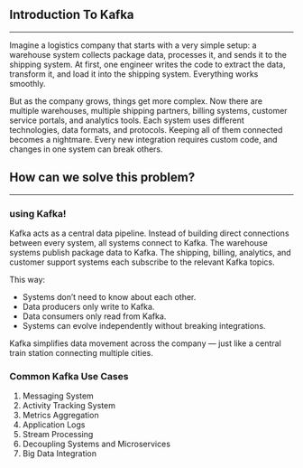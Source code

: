## Introduction To Kafka

----

Imagine a logistics company that starts with a very simple setup: a warehouse system collects package data, processes it, and sends it to the shipping system. At first, one engineer writes the code to extract the data, transform it, and load it into the shipping system. Everything works smoothly.

But as the company grows, things get more complex. Now there are multiple warehouses, multiple shipping partners, billing systems, customer service portals, and analytics tools. Each system uses different technologies, data formats, and protocols. Keeping all of them connected becomes a nightmare. Every new integration requires custom code, and changes in one system can break others.

## How can we solve this problem? 

---

### using **Kafka**!

Kafka acts as a central data pipeline. Instead of building direct connections between every system, all systems connect to Kafka. The warehouse systems publish package data to Kafka. The shipping, billing, analytics, and customer support systems each subscribe to the relevant Kafka topics.

This way:
- 	Systems don’t need to know about each other.
-	Data producers only write to Kafka.
-	Data consumers only read from Kafka.
-	Systems can evolve independently without breaking integrations.

Kafka simplifies data movement across the company — just like a central train station connecting multiple cities.

### Common Kafka Use Cases
1. Messaging System
2. Activity Tracking System
3. Metrics Aggregation
4. Application Logs
5. Stream Processing
6. Decoupling Systems and Microservices
7. Big Data Integration

